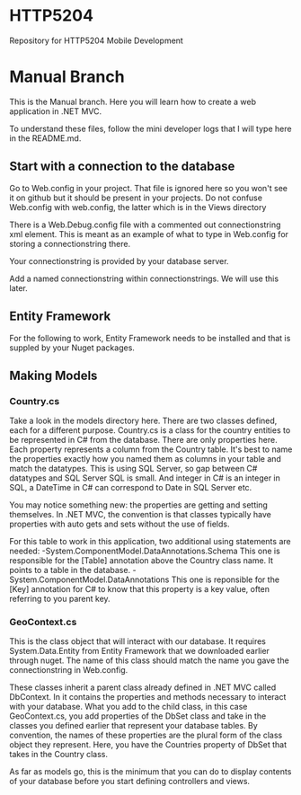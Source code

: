 # HTTP5204
Repository for HTTP5204 Mobile Development

# Manual Branch
This is the Manual branch. Here you will learn how to create a web application in .NET MVC. 

To understand these files, follow the mini developer logs that I will type here in the README.md. 

## Start with a connection to the database
Go to Web.config in your project. That file is ignored here so you won't see it on github but it should be present in your projects.
Do not confuse Web.config with web.config, the latter which is in the Views directory

There is a Web.Debug.config file with a commented out connectionstring xml element. This is meant as an example of what to type in Web.config for storing a connectionstring there. 

Your connectionstring is provided by your database server. 

Add a named connectionstring within connectionstrings. We will use this later.

## Entity Framework
For the following to work, Entity Framework needs to be installed and that is suppled by your Nuget packages. 

## Making Models
### Country.cs
Take a look in the models directory here. There are two classes defined, each for a different purpose. Country.cs is a class for the country entities to be represented in C# from the database. There are only properties here. Each property represents a column from the Country table. It's best to name the properties exactly how you named them as columns in your table and match the datatypes. This is using SQL Server, so gap between C# datatypes and SQL Server SQL is small. And integer in C# is an integer in SQL, a DateTime in C# can correspond to Date in SQL Server etc. 

You may notice something new: the properties are getting and setting themselves. In .NET MVC, the convention is that classes typically have properties with auto gets and sets without the use of fields. 

For this table to work in this application, two additional using statements are needed:
-System.ComponentModel.DataAnnotations.Schema
    This one is responsible for the [Table] annotation above the Country class name. It points to a table in the database.
-System.ComponentModel.DataAnnotations
    This one is reponsible for the [Key] annotation for C# to know that this property is a key value, often referring to you parent key.  

### GeoContext.cs
This is the class object that will interact with our database. It requires System.Data.Entity from Entity Framework that we downloaded earlier through nuget. The name of this class should match the name you gave the connectionstring in Web.config. 

These classes inherit a parent class already defined in .NET MVC called DbContext. In it contains the properties and methods necessary to interact with your database. What you add to the child class, in this case GeoContext.cs, you add properties of the DbSet class and take in the classes you defined earlier that represent your database tables. By convention, the names of these properties are the plural form of the class object they represent. Here, you have the Countries property of DbSet that takes in the Country class. 

As far as models go, this is the minimum that you can do to display contents of your database before you start defining controllers and views. 
